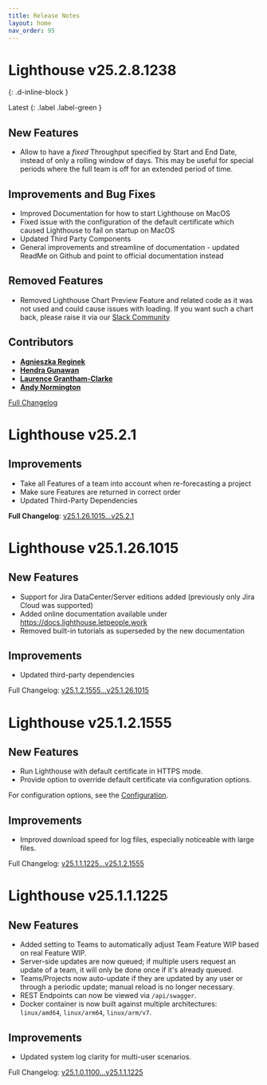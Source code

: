 ```yaml
---
title: Release Notes
layout: home
nav_order: 95
---
```


# Lighthouse v25.2.8.1238
{: .d-inline-block }

Latest
{: .label .label-green }
## New Features
- Allow to have a _fixed_ Throughput specified by Start and End Date, instead of only a rolling window of days. This may be useful for special periods where the full team is off for an extended period of time.

## Improvements and Bug Fixes
- Improved Documentation for how to start Lighthouse on MacOS
- Fixed issue with the configuration of the default certificate which caused Lighthouse to fail on startup on MacOS
- Updated Third Party Components
- General improvements and streamline of documentation - updated ReadMe on Github and point to official documentation instead
 
## Removed Features
- Removed Lighthouse Chart Preview Feature and related code as it was not used and could cause issues with loading. If you want such a chart back, please raise it via our [Slack Community](https://join.slack.com/t/let-people-work/shared_invite/zt-2y0zfim85-qhbgt8N0yw90G1P~JWXvlg)

## Contributors
- [**Agnieszka Reginek**](https://www.linkedin.com/in/agnieszka-reginek/)
- [**Hendra Gunawan**](https://www.linkedin.com/in/hendragunawan823/)
- [**Laurence Grantham-Clarke**](https://www.linkedin.com/in/laurence-grantham-clarke-a03316131/)
- [**Andy Normington**](https://www.linkedin.com/in/andynormington/)

[Full Changelog](https://github.com/LetPeopleWork/Lighthouse/compare/v25.2.1...v25.2.8.1238)

# Lighthouse v25.2.1

## Improvements
- Take all Features of a team into account when re-forecasting a project
- Make sure Features are returned in correct order
- Updated Third-Party Dependencies


**Full Changelog**: [v25.1.26.1015...v25.2.1](https://github.com/LetPeopleWork/Lighthouse/compare/v25.1.26.1015...v25.2.1)

# Lighthouse v25.1.26.1015

## New Features
- Support for Jira DataCenter/Server editions added (previously only Jira Cloud was supported)
- Added online documentation available under https://docs.lighthouse.letpeople.work
- Removed built-in tutorials as superseded by the new documentation

## Improvements
- Updated third-party dependencies

Full Changelog: [v25.1.2.1555...v25.1.26.1015](https://github.com/LetPeopleWork/Lighthouse/compare/v25.1.2.1555...v25.1.26.1015)

# Lighthouse v25.1.2.1555

## New Features
- Run Lighthouse with default certificate in HTTPS mode.
- Provide option to override default certificate via configuration options.

For configuration options, see the [Configuration](../installation/configuration.html#certificate).

## Improvements
- Improved download speed for log files, especially noticeable with large files.

Full Changelog: [v25.1.1.1225...v25.1.2.1555](https://github.com/LetPeopleWork/Lighthouse/compare/v25.1.1.1225...v25.1.2.1555)

# Lighthouse v25.1.1.1225

## New Features
- Added setting to Teams to automatically adjust Team Feature WIP based on real Feature WIP.
- Server-side updates are now queued; if multiple users request an update of a team, it will only be done once if it's already queued.
- Teams/Projects now auto-update if they are updated by any user or through a periodic update; manual reload is no longer necessary.
- REST Endpoints can now be viewed via `/api/swagger`.
- Docker container is now built against multiple architectures: `linux/amd64`, `linux/arm64`, `linux/arm/v7`.

## Improvements
- Updated system log clarity for multi-user scenarios.

Full Changelog: [v25.1.0.1100...v25.1.1.1225](https://github.com/LetPeopleWork/Lighthouse/compare/v25.1.0.1100...v25.1.1.1225)